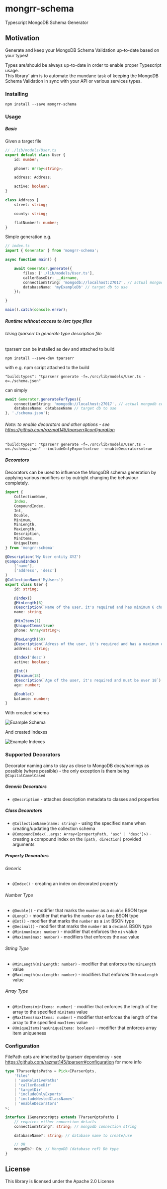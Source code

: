 # mongrr-schema

Typescript MongoDB Schema Generator

## Motivation

Generate and keep your MongoDB Schema Validation up-to-date based on your types!        

Types are/should be always up-to-date in order to enable proper Typescript usage.      
This library' aim is to automate the mundane task of keeping the MongoDB Schema Validation in sync with your API or various services types. 

### Installing

```
npm install --save mongrr-schema
```

### Usage

##### Basic
Given a target file
```typescript
// ./lib/models/User.ts
export default class User {
    id: number;

    phone?: Array<string>;

    address: Address;

    active: boolean;
}

class Address {
    street: string;

    county: string;

    flatNumber?: number;
}
```

Simple generation e.g.
```typescript
// index.ts
import { Generator } from 'mongrr-schema';

async function main() {

    await Generator.generate({
        files: ['./lib/models/User.ts'],
        callerBaseDir: __dirname,
        connectionString: 'mongodb://localhost:27017', // actual mongodb conn string
        databaseName: 'myExampleDb' // target db to use
    });

}

main().catch(console.error);
```
##### Runtime without access to /src type files

###### Using tparserr to generate type description file

tparserr can be installed as dev and attached to build
```
npm install --save-dev tparserr
```
with e.g. npm script attached to the build
```
"build:types": "tparserr generate -f=./src/lib/models/User.ts -o=./schema.json"
```
can simply
```typescript
await Generator.generateForTypes({
    connectionString: 'mongodb://localhost:27017', // actual mongodb conn string
    databaseName: databaseName // target db to use
}, './schema.json');
```
###### Note: to enable decorators and other options - see https://github.com/razmat145/tparserr#configuration
```
"build:types": "tparserr generate -f=./src/lib/models/User.ts -o=./schema.json" --includeOnlyExports=true --enableDecorators=true
```
##### Decorators
Decorators can be used to influence the MongoDB schema generation by applying various modifiers or by outright changing the behaviour completely.   
```typescript
import {
    CollectionName,
    Index,
    CompoundIndex,
    Int,
    Double,
    Minimum,
    MinLength,
    MaxLength,
    Description,
    MinItems,
    UniqueItems
} from 'mongrr-schema'

@Description('My User entity XYZ')
@CompoundIndex(
    ['name'],
    ['address', 'desc']
)
@CollectionName('MyUsers')
export class User {
    id: string;

    @Index()
    @MinLength(6)
    @Description(`Name of the user, it's required and has minimum 6 chars`)
    name: string;

    @MinItems(1)
    @UniqueItems(true)
    phone: Array<string>;

    @MaxLength(50)
    @Description(`Adress of the user, it's required and has a maximum of 50 chars`)
    address: string;

    @Index('desc')
    active: boolean;

    @Int()
    @Minimum(18)
    @Description(`Age of the user, it's required and must be over 18`)
    age: number;

    @Double()
    balance: number;
}
```
With created schema   

![Example Schema](./img/exampleSchema4.png)

And created indexes   

![Example Indexes](./img/exampleIndexes3.png)

### Supported Decorators
Decorator naming aims to stay as close to MongoDB docs/namings as possible (where possible) - the only exception is them being `@CapitalCamelCased`   
##### Generic Decorators
- `@Description` - attaches description metadata to classes and properties
##### Class Decorators
- `@CollectionName(name: string)` - using the specified name when creating/updating the collection schema
- `@CompoundIndex(..args: Array<[propertyPath, 'asc' | 'desc']>)` - creating a compound index on the `[path, direction]` provided arguments
 
##### Property Decorators
###### Generic
- `@Index()` - creating an index on decorated property

###### Number Type
- `@Double()` - modifier that marks the `number` as a `double` BSON type
- `@Long()` - modifier that marks the `number` as a `long` BSON type
- `@Int()` - modifier that marks the `number` as a `int` BSON type
- `@Decimal()` - modifier that marks the `number` as a `decimal` BSON type
- `@Minimum(min: number)` - modifier that enforces the `min` value
- `@Maximum(max: number)` - modifiers that enforces the `max` value
###### String Type
- `@MinLength(minLength: number)` - modifier that enforces the `minLength` value
- `@MaxLength(maxLength: number)` - modifiers that enforces the `maxLength` value
###### Array Type
- `@MinItems(minItems: number)` - modifier that enforces the length of the array to the specified `minItems` value
- `@MaxItems(maxItems: number)` -  modifier that enforces the length of the array to the specified `maxItems` value
- `@UniqueItems(hasUniqueItems: boolean)` - modifier that enforces array item uniqueness

### Configuration
FilePath opts are inherited by tparserr dependency - see https://github.com/razmat145/tparserr#configuration for more info 
```typescript
type TParserOptsPaths = Pick<IParserOpts,
    'files'
    | 'useRelativePaths'
    | 'callerBaseDir'
    | 'targetDir'
    | 'includeOnlyExports'
    | 'includeNestedClassNames'
    | 'enableDecorators'
>;

interface IGeneratorOpts extends TParserOptsPaths {
    // requires either connection details
    connectionString?: string; // mongodb connection string

    databaseName?: string; // database name to create/use

    // OR
    mongoDb?: Db; // MongoDB (database ref) Db type
}
```

## License
This library is licensed under the Apache 2.0 License